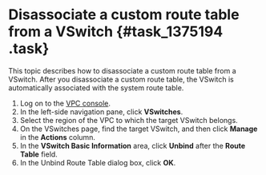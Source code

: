 # Disassociate a custom route table from a VSwitch {#task_1375194 .task}

This topic describes how to disassociate a custom route table from a VSwitch. After you disassociate a custom route table, the VSwitch is automatically associated with the system route table.

1.  Log on to the [VPC console](https://partners-intl.console.aliyun.com/#/vpc).
2.  In the left-side navigation pane, click **VSwitches**.
3.  Select the region of the VPC to which the target VSwitch belongs.
4.  On the VSwitches page, find the target VSwitch, and then click **Manage** in the **Actions** column.
5.  In the **VSwitch Basic Information** area, click **Unbind** after the **Route Table** field.
6.  In the Unbind Route Table dialog box, click **OK**.

